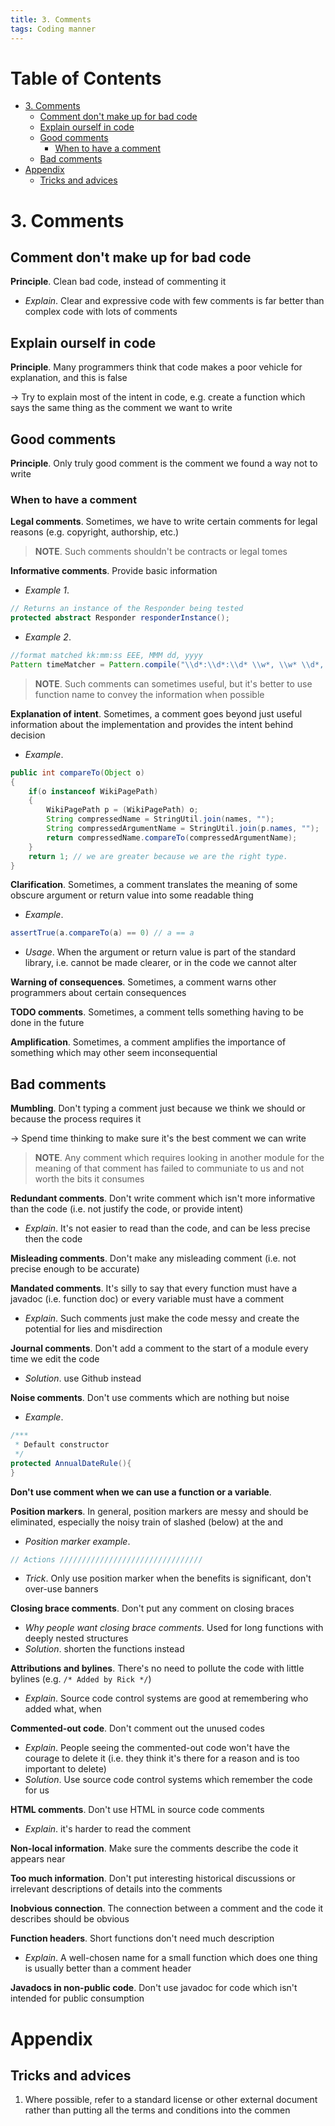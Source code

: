 ```yaml
---
title: 3. Comments
tags: Coding manner
---
```


<!-- TOC titleSize:1 tabSpaces:2 depthFrom:1 depthTo:6 withLinks:1 updateOnSave:1 orderedList:0 skip:0 title:1 charForUnorderedList:* -->
# Table of Contents
* [3. Comments](#3-comments)
  * [Comment don't make up for bad code](#comment-dont-make-up-for-bad-code)
  * [Explain ourself in code](#explain-ourself-in-code)
  * [Good comments](#good-comments)
    * [When to have a comment](#when-to-have-a-comment)
  * [Bad comments](#bad-comments)
* [Appendix](#appendix)
  * [Tricks and advices](#tricks-and-advices)
<!-- /TOC -->

# 3. Comments
## Comment don't make up for bad code
**Principle**. Clean bad code, instead of commenting it
* *Explain*. Clear and expressive code with few comments is far better than complex code with lots of comments

## Explain ourself in code
**Principle**. Many programmers think that code makes a poor vehicle for explanation, and this is false

$\to$ Try to explain most of the intent in code, e.g. create a function which says the same thing as the comment we want to write

## Good comments
**Principle**. Only truly good comment is the comment we found a way not to write

### When to have a comment
**Legal comments**. Sometimes, we have to write certain comments for legal reasons (e.g. copyright, authorship, etc.)

>**NOTE**. Such comments shouldn't be contracts or legal tomes

**Informative comments**. Provide basic information
* *Example 1*.

```java
// Returns an instance of the Responder being tested
protected abstract Responder responderInstance();
```

* *Example 2*.

```java
//format matched kk:mm:ss EEE, MMM dd, yyyy
Pattern timeMatcher = Pattern.compile("\\d*:\\d*:\\d* \\w*, \\w* \\d*, \\d*");
```

>**NOTE**. Such comments can sometimes useful, but it's better to use function name to convey the information when possible

**Explanation of intent**. Sometimes, a comment goes beyond just useful information about the implementation and provides the intent behind decision
* *Example*.

```java
public int compareTo(Object o)
{
    if(o instanceof WikiPagePath)
    {
        WikiPagePath p = (WikiPagePath) o;
        String compressedName = StringUtil.join(names, "");
        String compressedArgumentName = StringUtil.join(p.names, "");
        return compressedName.compareTo(compressedArgumentName);
    }
    return 1; // we are greater because we are the right type.
}
```

**Clarification**. Sometimes, a comment translates the meaning of some obscure argument or return value into some readable thing
* *Example*.

```java
assertTrue(a.compareTo(a) == 0) // a == a
```

* *Usage*. When the argument or return value is part of the standard library, i.e. cannot be made clearer, or in the code we cannot alter

**Warning of consequences**. Sometimes, a comment warns other programmers about certain consequences

**TODO comments**. Sometimes, a comment tells something having to be done in the future

**Amplification**. Sometimes, a comment amplifies the importance of something which may other seem inconsequential

## Bad comments
**Mumbling**. Don't typing a comment just because we think we should or because the process requires it

$\to$ Spend time thinking to make sure it's the best comment we can write

>**NOTE**. Any comment which requires looking in another module for the meaning of that comment has failed to communiate to us and not worth the bits it consumes

**Redundant comments**. Don't write comment which isn't more informative than the code (i.e. not justify the code, or provide intent)
* *Explain*. It's not easier to read than the code, and can be less precise then the code

**Misleading comments**. Don't make any misleading comment (i.e. not precise enough to be accurate)

**Mandated comments**. It's silly to say that every function must have a javadoc (i.e. function doc) or every variable must have a comment
* *Explain*. Such comments just make the code messy and create the potential for lies and misdirection

**Journal comments**. Don't add a comment to the start of a module every time we edit the code
* *Solution*. use Github instead

**Noise comments**. Don't use comments which are nothing but noise
* *Example*.

```java
/***
 * Default constructor
 */
protected AnnualDateRule(){
}
```

**Don't use comment when we can use a function or a variable**.

**Position markers**. In general, position markers are messy and should be eliminated, especially the noisy train of slashed (below) at the and
* *Position marker example*.

```java
// Actions ////////////////////////////////
```

* *Trick*. Only use position marker when the benefits is significant, don't over-use banners

**Closing brace comments**. Don't put any comment on closing braces
* *Why people want closing brace comments*. Used for long functions with deeply nested structures
* *Solution*. shorten the functions instead

**Attributions and bylines**. There's no need to pollute the code with little bylines (e.g. `/* Added by Rick */`)
* *Explain*. Source code control systems are good at remembering who added what, when

**Commented-out code**. Don't comment out the unused codes
* *Explain*. People seeing the commented-out code won't have the courage to delete it (i.e. they think it's there for a reason and is too important to delete)
* *Solution*. Use source code control systems which remember the code for us

**HTML comments**. Don't use HTML in source code comments
* *Explain*. it's harder to read the comment

**Non-local information**. Make sure the comments describe the code it appears near

**Too much information**. Don't put interesting historical discussions or irrelevant descriptions of details into the comments

**Inobvious connection**. The connection between a comment and the code it describes should be obvious

**Function headers**. Short functions don't need much description
* *Explain*. A well-chosen name for a small function which does one thing is usually better than a comment header

**Javadocs in non-public code**. Don't use javadoc for code which isn't intended for public consumption

# Appendix
## Tricks and advices
1. Where possible, refer to a standard license or other external document rather than putting all the terms and conditions into the commen
